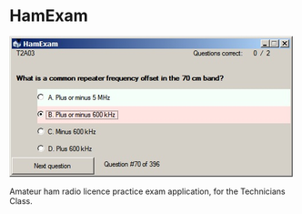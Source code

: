 # HamExam

![Screenshot](https://github.com/AdamRakaska/HamExam/blob/master/HamExam.jpg)

Amateur ham radio licence practice exam application, for the Technicians Class.
